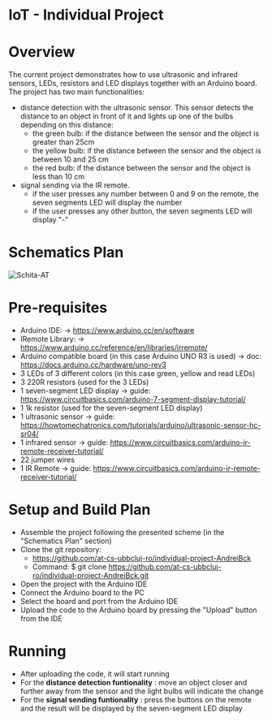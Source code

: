 # IoT - Individual Project

# Overview
  The current project demonstrates how to use ultrasonic and infrared sensors, LEDs, resistors and LED displays together with an Arduino board.
  The project has two main functionalities:
  * distance detection with the ultrasonic sensor. This sensor detects the distance to an object in front of it and lights up one of the bulbs depending on this distance:
    * the green bulb: if the distance between the sensor and the object is greater than 25cm
    * the yellow bulb: if the distance between the sensor and the object is between 10 and 25 cm
    * the red bulb: if the distance between the sensor and the object is less than 10 cm
  * signal sending via the IR remote. 
    * if the user presses any number between 0 and 9 on the remote, the seven segments LED will display the number
    * if the user presses any other button, the seven segments LED will display "-"
# Schematics Plan
![Schita-AT](https://user-images.githubusercontent.com/100125385/227187876-f32b6091-2a80-4ef5-8849-7208444ac77c.png)

# Pre-requisites
* Arduino IDE: -> https://www.arduino.cc/en/software
* IRemote Library: -> https://www.arduino.cc/reference/en/libraries/irremote/
* Arduino compatible board (in this case Arduino UNO R3 is used) -> doc: https://docs.arduino.cc/hardware/uno-rev3
* 3 LEDs of 3 different colors (in this case green, yellow and read LEDs)
* 3 220R resistors (used for the 3 LEDs)
* 1 seven-segment LED display -> guide: https://www.circuitbasics.com/arduino-7-segment-display-tutorial/
* 1 1k resistor (used for the seven-segment LED display)
* 1 ultrasonic sensor -> guide: https://howtomechatronics.com/tutorials/arduino/ultrasonic-sensor-hc-sr04/
* 1 infrared sensor -> guide: https://www.circuitbasics.com/arduino-ir-remote-receiver-tutorial/
* 22 jumper wires
* 1 IR Remote -> guide: https://www.circuitbasics.com/arduino-ir-remote-receiver-tutorial/


# Setup and Build Plan
* Assemble the project following the presented scheme (in the "Schematics Plan" section)
* Clone the git repository: 
  * https://github.com/at-cs-ubbcluj-ro/individual-project-AndreiBck
  * Command: $ git clone https://github.com/at-cs-ubbcluj-ro/individual-project-AndreiBck.git
* Open the project with the Arduino IDE  
* Connect the Arduino board to the PC
* Select the board and port from the Arduino IDE
* Upload the code to the Arduino board by pressing the "Upload" button from the IDE

# Running
  * After uploading the code, it will start running
  * For the **distance detection funtionality** : move an object closer and further away from the sensor and the light bulbs will indicate the change
  * For the **signal sending funtionality** : press the buttons on the remote and the result will be displayed by the seven-segment LED display

